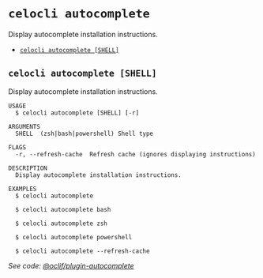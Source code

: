 `celocli autocomplete`
======================

Display autocomplete installation instructions.

* [`celocli autocomplete [SHELL]`](#celocli-autocomplete-shell)

## `celocli autocomplete [SHELL]`

Display autocomplete installation instructions.

```
USAGE
  $ celocli autocomplete [SHELL] [-r]

ARGUMENTS
  SHELL  (zsh|bash|powershell) Shell type

FLAGS
  -r, --refresh-cache  Refresh cache (ignores displaying instructions)

DESCRIPTION
  Display autocomplete installation instructions.

EXAMPLES
  $ celocli autocomplete

  $ celocli autocomplete bash

  $ celocli autocomplete zsh

  $ celocli autocomplete powershell

  $ celocli autocomplete --refresh-cache
```

_See code: [@oclif/plugin-autocomplete](https://github.com/oclif/plugin-autocomplete/blob/v3.2.0/src/commands/autocomplete/index.ts)_
